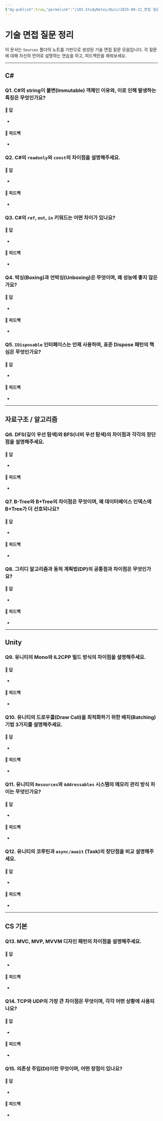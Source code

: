 ```yaml
---
{"dg-publish":true,"permalink":"/101.StudyNotes/Quiz/2025-08-22_면접 질문 정리/","noteIcon":"","created":"2025-08-22T10:11:14.000+09:00","updated":"2025-08-22T10:12:22.000+09:00"}
---
```


# 기술 면접 질문 정리

이 문서는 `Sources` 폴더의 노트를 기반으로 생성된 기술 면접 질문 모음입니다. 각 질문에 대해 자신의 언어로 설명하는 연습을 하고, 피드백란을 채워보세요.

---

## C#

### Q1. C#의 string이 불변(Immutable) 객체인 이유와, 이로 인해 발생하는 특징은 무엇인가요?
#### 📝 답
- 

#### 💬 피드백
- 

### Q2. C#의 `readonly`와 `const`의 차이점을 설명해주세요.
#### 📝 답
- 

#### 💬 피드백
- 

### Q3. C#의 `ref`, `out`, `in` 키워드는 어떤 차이가 있나요?
#### 📝 답
- 

#### 💬 피드백
- 

### Q4. 박싱(Boxing)과 언박싱(Unboxing)은 무엇이며, 왜 성능에 좋지 않은가요?
#### 📝 답
- 

#### 💬 피드백
- 

### Q5. `IDisposable` 인터페이스는 언제 사용하며, 표준 Dispose 패턴의 핵심은 무엇인가요?
#### 📝 답
- 

#### 💬 피드백
- 

---

## 자료구조 / 알고리즘

### Q6. DFS(깊이 우선 탐색)와 BFS(너비 우선 탐색)의 차이점과 각각의 장단점을 설명해주세요.
#### 📝 답
- 

#### 💬 피드백
- 

### Q7. B-Tree와 B+Tree의 차이점은 무엇이며, 왜 데이터베이스 인덱스에 B+Tree가 더 선호되나요?
#### 📝 답
- 

#### 💬 피드백
- 

### Q8. 그리디 알고리즘과 동적 계획법(DP)의 공통점과 차이점은 무엇인가요?
#### 📝 답
- 

#### 💬 피드백
- 

---

## Unity

### Q9. 유니티의 Mono와 IL2CPP 빌드 방식의 차이점을 설명해주세요.
#### 📝 답
- 

#### 💬 피드백
- 

### Q10. 유니티의 드로우콜(Draw Call)을 최적화하기 위한 배치(Batching) 기법 3가지를 설명해주세요.
#### 📝 답
- 

#### 💬 피드백
- 

### Q11. 유니티의 `Resources`와 `Addressables` 시스템의 메모리 관리 방식 차이는 무엇인가요?
#### 📝 답
- 

#### 💬 피드백
- 

### Q12. 유니티의 코루틴과 `async/await` (Task)의 장단점을 비교 설명해주세요.
#### 📝 답
- 

#### 💬 피드백
- 

---

## CS 기본

### Q13. MVC, MVP, MVVM 디자인 패턴의 차이점을 설명해주세요.
#### 📝 답
- 

#### 💬 피드백
- 

### Q14. TCP와 UDP의 가장 큰 차이점은 무엇이며, 각각 어떤 상황에 사용되나요?
#### 📝 답
- 

#### 💬 피드백
- 

### Q15. 의존성 주입(DI)이란 무엇이며, 어떤 장점이 있나요?
#### 📝 답
- 

#### 💬 피드백
- 

